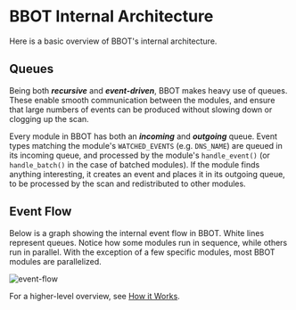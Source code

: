 # BBOT Internal Architecture

Here is a basic overview of BBOT's internal architecture.

## Queues

Being both ***recursive*** and ***event-driven***, BBOT makes heavy use of queues. These enable smooth communication between the modules, and ensure that large numbers of events can be produced without slowing down or clogging up the scan.

Every module in BBOT has both an ***incoming*** and ***outgoing*** queue. Event types matching the module's `WATCHED_EVENTS` (e.g. `DNS_NAME`) are queued in its incoming queue, and processed by the module's `handle_event()` (or `handle_batch()` in the case of batched modules). If the module finds anything interesting, it creates an event and places it in its outgoing queue, to be processed by the scan and redistributed to other modules.

## Event Flow

Below is a graph showing the internal event flow in BBOT. White lines represent queues. Notice how some modules run in sequence, while others run in parallel. With the exception of a few specific modules, most BBOT modules are parallelized.

![event-flow](https://github.com/blacklanternsecurity/bbot/assets/20261699/6cece76b-70bd-4690-a53f-02d42e6ed05b)

For a higher-level overview, see [How it Works](../how_it_works.md).
